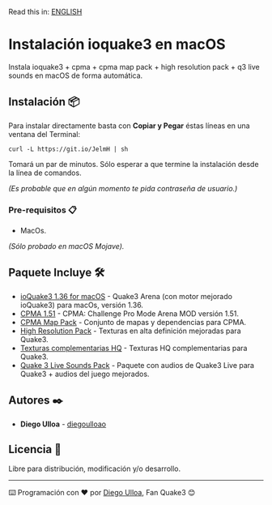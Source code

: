 Read this in: [ENGLISH](https://github.com/diegoulloao/ioquake3-mac-install/blob/dev/README.en.md)

# Instalación ioquake3 en macOS

Instala ioquake3 + cpma + cpma map pack + high resolution pack + q3 live sounds en macOS de forma automática.

## Instalación 📦

Para instalar directamente basta con **Copiar y Pegar** éstas líneas en una ventana del Terminal:

```
curl -L https://git.io/JelmH | sh
```

Tomará un par de minutos. Sólo esperar a que termine la instalación desde la línea de comandos.

_(Es probable que en algún momento te pida contraseña de usuario.)_

### Pre-requisitos 📋

* MacOs.

_(Sólo probado en macOS Mojave)._

## Paquete Incluye 🛠️

* [ioQuake3 1.36 for macOS](https://ioquake3.org/files/1.36/ioquake3%201.36.dmg) - Quake3 Arena (con motor mejorado ioQuake3) para macOs, versión 1.36.
* [CPMA 1.51](https://cdn.playmorepromode.com/files/cpma/cpma-1.51-nomaps.zip) - CPMA: Challenge Pro Mode Arena MOD versión 1.51.
* [CPMA Map Pack](https://cdn.playmorepromode.com/files/cpma-mappack-full.zip) - Conjunto de mapas y dependencias para CPMA.
* [High Resolution Pack](http://ioquake3.org/files/xcsv_hires.zip) - Texturas en alta definición mejoradas para Quake3.
* [Texturas complementarias HQ](https://www.dropbox.com/s/8hj5hbwyuxylc1c/pak9hqq37test20181106.pk3?dl=1) - Texturas HQ complementarias para Quake3.
* [Quake 3 Live Sounds Pack](https://www.dropbox.com/s/1m4031dnvywtlco/Quake%203%20Live%20Sounds.pk3?dl=1) - Paquete con audios de Quake3 Live para Quake3 + audios del juego mejorados.

## Autores ✒️

* **Diego Ulloa** - [diegoulloao](https://github.com/diegoulloao)

## Licencia 📄

Libre para distribución, modificación y/o desarrollo.

---

⌨️ Programación con ❤️ por [Diego Ulloa](https://github.com/diegoulloao), Fan Quake3 😊
